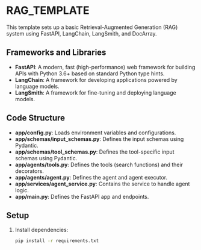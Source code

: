 # RAG_TEMPLATE

This template sets up a basic Retrieval-Augmented Generation (RAG) system using FastAPI, LangChain, LangSmith, and DocArray.

## Frameworks and Libraries

- **FastAPI**: A modern, fast (high-performance) web framework for building APIs with Python 3.6+ based on standard Python type hints.
- **LangChain**: A framework for developing applications powered by language models.
- **LangSmith**: A framework for fine-tuning and deploying language models.

## Code Structure

- **app/config.py**: Loads environment variables and configurations.
- **app/schemas/input_schemas.py**: Defines the input schemas using Pydantic.
- **app/schemas/tool_schemas.py**: Defines the tool-specific input schemas using Pydantic.
- **app/agents/tools.py**: Defines the tools (search functions) and their decorators.
- **app/agents/agent.py**: Defines the agent and agent executor.
- **app/services/agent_service.py**: Contains the service to handle agent logic.
- **app/main.py**: Defines the FastAPI app and endpoints.

## Setup

1. Install dependencies:
   ```bash
   pip install -r requirements.txt

   